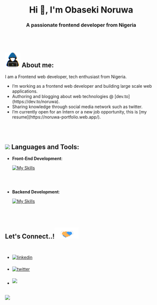 <h1 align="center">Hi 👋, I'm Obaseki Noruwa</h1>
<h3 align="center">A passionate frontend developer from Nigeria</h3>

<br>
<br>

## <picture><img src = "https://github.com/0xAbdulKhalid/0xAbdulKhalid/raw/main/assets/mdImages/about_me.gif" width = 50px></picture> **About me**:
<p>I am a Frontend web developer, tech enthusiast  from Nigeria.</p>

<ul>
  <li>I’m working as a frontend web developer and building large scale web applications.</li>
  <li>Authoring and blogging about web technologies @ [dev.to](https://dev.to/noruwa).</li>
  <li>Sharing knowledge through social media network such as twitter.</li>
  <li>I’m currently open for an Intern or a new job opportunity, this is [my resume](https://noruwa-portfolio.web.app/).</li>
 </ul>
 
<br>
<br>
 
 ## <img src="https://media2.giphy.com/media/QssGEmpkyEOhBCb7e1/giphy.gif?cid=ecf05e47a0n3gi1bfqntqmob8g9aid1oyj2wr3ds3mg700bl&rid=giphy.gif" width ="25"><b> **Languages and Tools**: </b>
 
 <p align="center"> 
    
- **Front-End Development**:

  [![My Skills](https://skillicons.dev/icons?i=js,html,css,typescript,react,vue,redux,git)](https://skillicons.dev)

<br>
<br>
  
 - **Backend Development**:

   [![My Skills](https://skillicons.dev/icons?i=js,typescript,php,laravel,mysql,postgres)](https://skillicons.dev)

<br>
<br>


## <b> Let's Connect..!</b><img src="https://github.com/0xAbdulKhalid/0xAbdulKhalid/raw/main/assets/mdImages/handshake.gif" width ="80">
<br>
<div align='left'>

<ul>

<li>
<a href="https://www.linkedin.com/in/obaseki-noruwa-184a4020b/" target="_blank">
<img src="https://img.shields.io/badge/linkedin:  obasekinoruwa-%2300acee.svg?color=405DE6&style=for-the-badge&logo=linkedin&logoColor=white" alt=linkedin style="margin-bottom: 5px;"/>
</a>
</li>

<br>

<li>
<a href="https://twitter.com/obasekinoruwa" target="_blank">
<img src="https://img.shields.io/badge/twitter:  obasekinoruwa-%2300acee.svg?color=1DA1F2&style=for-the-badge&logo=twitter&logoColor=white" alt=twitter style="margin-bottom: 5px;"/>
</a>
</li>

<br>

<li>
<a href="mailto:noruwaobaseki@gmail.com" target="_blank">
<img src="https://img.shields.io/badge/gmail:  noruwaobaseki-%23EA4335.svg?style=for-the-badge&logo=gmail&logoColor=white" t=mail style="margin-bottom: 5px;" />
</a>
</li>
	
</ul>
</div>

<br>
<img src="https://user-images.githubusercontent.com/73097560/115834477-dbab4500-a447-11eb-908a-139a6edaec5c.gif">
<br>
<br>
<br>

<!-- [![My Skills](https://skillicons.dev/icons?i=js,html,css,php,laravel,typescript,react,vue,redux,git)](https://skillicons.dev)
``` -->
